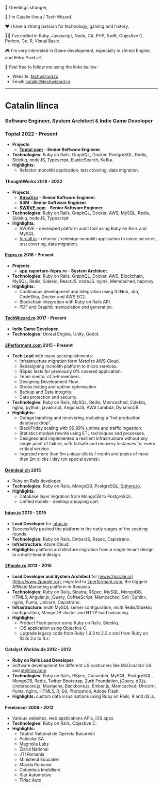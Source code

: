 👋 Greetings stranger,

🪪 I'm Catalin Ilinca / Tech Wizard.

❤️ I have a strong passion for technology, gaming and history.

👨‍💻 I've coded in Ruby, Javascript, Node, C#, PHP, Swift, Objective C, Python, Go, R, Visual Basic.

🎮 I'm very interested in Game development, especially in Unreal Engine, and Retro Pixel art.

🫵 Feel free to follow me using the links bellow:

* Website: [techwizard.ro](https://techwizard.ro)
* Email: [catalin@techwizard.ro](mailto:catalin@techwizard.ro)

---

# Catalin Ilinca
### **Software Engineer, System Architect & Indie Game Developer**

### Toptal 2022 - Present

- **Projects**:
    - [**Toptal.com**](http://Toptal.com) - **Senior Software Engineer**.
- **Technologies**: Ruby on Rails, GraphQL, Docker, PostgreSQL, Redis, Sidekiq, nodeJS, Typescript, ElasticSearch, Kafka.
- **Highlights:**
    - Refactor monolith application, test covering, data migration.

#### ThoughtWorks 2018 - 2022

- **Projects**:
    - **[Aircall.io](http://Aircall.io)** - **Senior Software Engineer**.
    - **S4M** - **Senior Software Engineer**.
    - **[SWRVE.com](http://SWRVE.com)** - **Senior Software Engineer**.
- **Technologies**: Ruby on Rails, GraphQL, Docker, AWS, MySQL, Redis, Sidekiq, nodeJS, Typescript
- **Highlights:**
    - SWRVE - developed platform audit tool using Ruby on Rails and MySQL.
    - [Aircall.io](http://Aircall.io) - refactor / redesign monolith application to micro services, test covering, data migration.

#### [Fepra.ro](http://Fepra.ro) 2018 - Present

- **Projects**:
    - **app.raportare-fepra.ro** - **System Architect**.
- **Technologies**: Ruby on Rails, GraphQL, Docker, AWS, Blockchain, MySQL, Redis, Sidekiq, ReactJS, nodeJS, nginx, Memcached, haproxy.
- **Highlights:**
    - Continuous development and Integration using GitHub, Jira, CodeShip, Docker and AWS EC2.
    - Blockchain integration with Ruby on Rails API.
    - PDF and Graphic manipulation and generation.

#### [TechWizard.ro](http://TechWizard.ro) 2017 - Present

- **Indie Game Developer**.
- **Technologies:** Unreal Engine, Unity, Godot.

#### [2Performant.com](http://2Performant.com) 2015 - Present

- **Tech Lead** with many accomplishments:
    - Infrastructure migration form *Metal* to AWS Cloud.
    - Redesigning monolith platform to micro services.
    - RSpec tests for previously 0% covered application.
    - Team mentor of 5-9 members.
    - Designing Development Flow.
    - Stress testing and uptime optimisation.
    - Backup and Data integrity.
    - Data protection and security.
- **Technologies:** Ruby on Rails, MySQL, Redis, Memcached, Sidekiq, nginx, python, javascript, AngularJS, AWS Lambda, DynamoDB.
- **Highlights:**
    - Outage handling and recovering, including a “hot production database drop”.
    - BlackFriday scaling with 99.99% uptime and traffic ingestion.
    - Statistics module rewrite using ETL techniques and processes.
    - Designed and implemented a resilient infrastructure without any single point of failure, with failsafe and recovery instances for every critical service.
    - Ingested more than 5m unique clicks / month and peaks of more than 2m clicks / day (on special events).

#### [Deindeal.ch](http://deindeal.ch/) 2015

- Ruby on Rails developer.
- **Technologies:** Ruby on Rails, MongoDB, PostgreSQL, [Sphere.io](http://sphere.io/).
- **Highlights:**
    - Database layer migration from MongoDB to PostgreSQL.
    - Unified mobile - desktop shopping cart.

#### [Intuo.io](http://Intuo.io) 2013 - 2015

- **Lead Developer** for [intuo.io](http://intuo.io/).
- Successfully pushed the platform in the early stages of the seeding rounds.
- **Technologies:** Ruby on Rails, EmberJS, Rspec, Capistrano.
- **Infrastructure:** Azure Cloud.
- **Highlights:** platform architecture migration from a single tenant design to a multi-tenant design.

#### [2Parale.ro](http://2Parale.ro) 2013 - 2015

- **Lead Developer and System Architect** for [www.2parale.ro](http://www.2parale.ro/), migrated to [2performant.com](http://2performant.com/), the biggest Affiliate Marketing platform in Romania.
- **Technologies:** Ruby on Rails, Sinatra, RSpec, MySQL, MongoDB, HTML5, Angular.js, jQuery, CoffeeScript, Memcached, Solr, Sphinx, nginx, Puma, Unicorn, Capistrano.
- **Infrastructure:** multi MySQL server configuration, multi Redis/Sidekiq configuration, MongoDB cluster and HTTP load balancing.
- **Highlights:**
    - Product Feed parser using Ruby on Rails, Sidekiq.
    - iOS application using Objective C.
    - Upgrade legacy code from Ruby 1.9.3 to 2.2.x and from Ruby on Rails 3.x to 4.x.

#### Catalyst Worldwide 2012 - 2013

- **Ruby on Rails Lead Developer**.
- Software development for different US customers like McDonald’s US and [stylitics.com](http://stylitics.com/).
- **Technologies:** Ruby on Rails, RSpec, Cucumber, MySQL, PostgreSQL, MongoDB, Redis, Twitter Bootstrap, Zurb Foundation, jQuery, d3.js, Underscore.js, Mustache, Backbone.js, Ember.js, Memcached, Unicorn, Puma, nginx, HTML5, R, Git, Photoshop, Adobe Flash.
- **Highlights:** custom data visualisations using Ruby on Rails, R and d3.js.

#### Freelancer 2006 - 2012

- Various websites, web applications APIs, iOS apps.
- **Technologies:** Ruby on Rails, Objective C.
- **Highlights:**
    - Teatrul National de Opereta Bucuresti
    - Policolor SA
    - Magnolia Labs
    - Ziarul National
    - JTI Romania
    - Ministerul Educatiei
    - Mazda Romania
    - Columbus Imobiliare
    - Klar Automotive
    - Tiriac Auto
